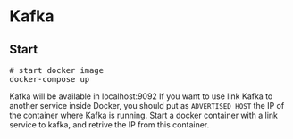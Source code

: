 # Kafka

## Start
<pre># start docker image
docker-compose up
</pre>

Kafka will be available in localhost:9092
If you want to use link Kafka to another service inside Docker,
you should put as `ADVERTISED_HOST` the IP of the container where Kafka is running.
Start a docker container with a link service to kafka, and retrive the IP from this container.
